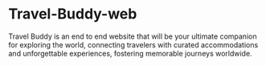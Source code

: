 # Travel-Buddy-web
Travel Buddy is an end to end website that will be your ultimate companion for exploring the world, connecting travelers with curated accommodations and unforgettable experiences, fostering memorable journeys worldwide.

